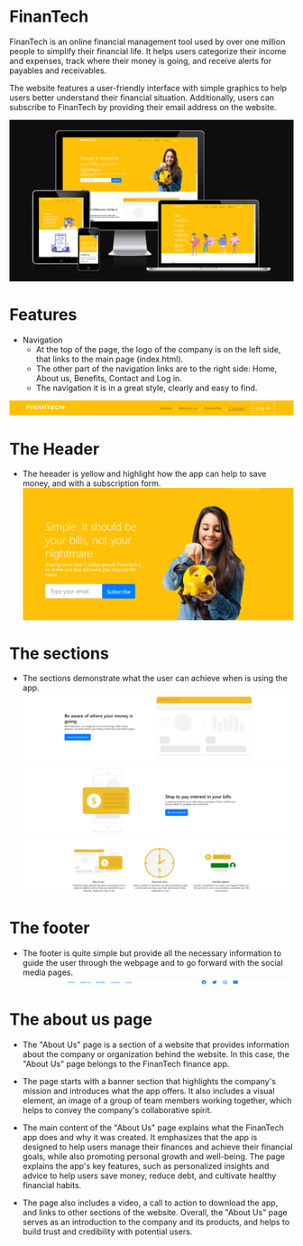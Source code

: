 # FinanTech
FinanTech is an online financial management tool used by over one million people to simplify their financial life. It helps users categorize their income and expenses, track where their money is going, and receive alerts for payables and receivables.

 The website features a user-friendly interface with simple graphics to help users better understand their financial situation. Additionally, users can subscribe to FinanTech by providing their email address on the website.

![Responsible displays](images/FinanTech-response.png)

# Features
- Navigation
  - At the top of the page, the logo of the company is on the left side, that links to the main page (index.html).
  - The other part of the navigation links are to the right side: Home, About us, Benefits, Contact and Log in.
  - The navigation it is in a great style, clearly and easy to find.

![Navigation section](images/navigation.png)

# The Header
  - The heeader is yellow and highlight how the app can help to save money, and with a subscription form.
![Header](images/header.png)

# The sections
  - The sections demonstrate what the user can achieve when is using the app.
![Sections](images/sections.png)

# The footer
  - The footer is quite simple but provide all the necessary information to guide the user through the webpage and to go forward with the social media pages.
![Footer](images/footer.png)

# The about us page
  - The "About Us" page is a section of a website that provides information about the company or organization behind the website. In this case, the "About Us" page belongs to the FinanTech finance app.
  
  - The page starts with a banner section that highlights the company's mission and introduces what the app offers. It also includes a visual element, an image of a group of team members working together, which helps to convey the company's collaborative spirit.
  
  - The main content of the "About Us" page explains what the FinanTech app does and why it was created. It emphasizes that the app is designed to help users manage their finances and achieve their financial goals, while also promoting personal growth and well-being. The page explains the app's key features, such as personalized insights and advice to help users save money, reduce debt, and cultivate healthy financial habits.
  
  - The page also includes a video, a call to action to download the app, and links to other sections of the website. Overall, the "About Us" page serves as an introduction to the company and its products, and helps to build trust and credibility with potential users.
